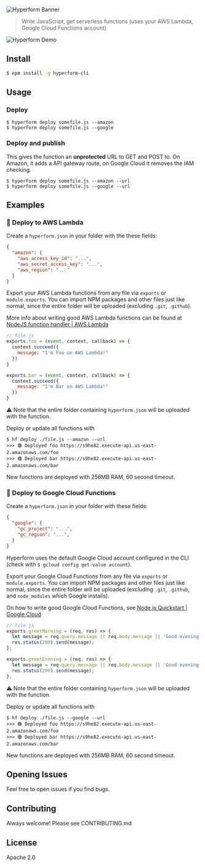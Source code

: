 

![Hyperform Banner](https://github.com/qngapparat/hyperform/blob/master/hyperform-banner.png)


>Write JavaScript, get serverless functions (uses your AWS Lambda, Google Cloud Functions account)


![Hyperform Demo](https://github.com/qngapparat/hyperform/blob/master/ezgif-4-a0b6dacdae20.gif)


<!-- https://user-images.githubusercontent.com/28540311/120921071-3a5c1380-c6c2-11eb-8427-9556823c9dca.mp4 -->


## Install

```sh
$ npm install -g hyperform-cli
```

## Usage

### Deploy

```
$ hyperform deploy somefile.js --amazon  
$ hyperform deploy somefile.js --google  
```

### Deploy and publish

This gives the function an **unprotected** URL to GET and POST to. On Amazon, it adds a API gateway route, on Google Cloud it removes the IAM checking.

```
$ hyperform deploy somefile.js --amazon --url
$ hyperform deploy somefile.js --google --url  
```


## Examples

### 🚀 Deploy to AWS Lambda

Create a `hyperform.json` in your folder with the these fields:

```json
{
  "amazon": {
    "aws_access_key_id": "...",
    "aws_secret_access_key": "...",
    "aws_region": "..."
  }
}
```

Export your AWS Lambda functions from any file via `exports` or `module.exports`. You can import NPM packages and other files just like normal, since the entire folder will be uploaded (excluding `.git`, `.github`).

More info about writing good AWS Lambda functions can be found at [NodeJS function handler | AWS Lambda](https://docs.aws.amazon.com/lambda/latest/dg/nodejs-handler.html)
 
```js
// file.js
exports.foo = (event, context, callback) => {
  context.succeed({
    message: "I'm Foo on AWS Lambda!"
  })
}

exports.bar = (event, context, callback) => {
  context.succeed({
    message: "I'm Bar on AWS Lambda!"
  })
}
```

⚠️ Note that the entire folder containing `hyperform.json` will be uploaded with the function.

Deploy or update all functions with 

```
$ hf deploy ./file.js --amazon --url
>>> 🟢 Deployed foo https://s9he82.execute-api.us-east-2.amazonaws.com/foo
>>> 🟢 Deployed bar https://s9he82.execute-api.us-east-2.amazonaws.com/bar
```

New functions are deployed with 256MB RAM, 60 second timeout.

### 🚀 Deploy to Google Cloud Functions

Create a `hyperform.json` in your folder with these fields:

```json
{
  "google": {
    "gc_project": "...",
    "gc_region": "...",
  }
}
```

Hyperform uses the default Google Cloud account configured in the CLI (check with `$ gcloud config get-value account`).

Export your Google Cloud Functions from any file via `exports` or `module.exports`. You can import NPM packages and other files just like normal, since the entire folder will be uploaded (excluding `.git`, `.github`, and `node_modules` which Google installs).

On how to write good Google Cloud Functions, see [Node.js Quickstart | Google Cloud](https://cloud.google.com/functions/docs/quickstart-nodejs)



```js
// file.js
exports.greetMorning = (req, res) => {
  let message = req.query.message || req.body.message || 'Good evening from Google Cloud Functions';
  res.status(200).send(message);
};

exports.greetEvening = (req, res) => {
  let message = req.query.message || req.body.message || 'Good evening from Google Cloud Functions!';
  res.status(200).send(message);
};
```

⚠️ Note that the entire folder containing `hyperform.json` will be uploaded with the function.


Deploy or update all functions with

```
$ hf deploy ./file.js --google --url 
>>> 🟢 Deployed foo https://s9he82.execute-api.us-east-2.amazonaws.com/foo
>>> 🟢 Deployed bar https://s9he82.execute-api.us-east-2.amazonaws.com/bar
```
New functions are deployed with 256MB RAM, 60 second timeout.

## Opening Issues

Feel free to open issues if you find bugs.

## Contributing

Always welcome! Please see CONTRIBUTING.md

## License

Apache 2.0
